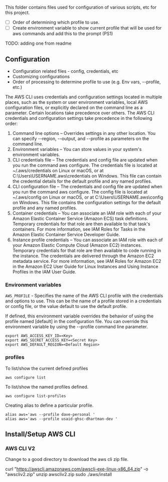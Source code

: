 This folder contains files used for configuration of various scripts, etc for this project.  

- [ ] Order of determining which profile to use.
- [ ] Create environment variable to show current profile that will be used for aws commands and add this to the prompt (PS1)

TODO: adding one from readme


## Configuration

- Configuration related files - config, credentials, etc
- Customizing configurations
- Order of processing to determine profile to use (e.g. Env vars, --profile, etc.)

The AWS CLI uses credentials and configuration settings located in multiple places, such as the system or user environment variables, local AWS configuration files, or explicitly declared on the command line as a parameter. Certain locations take precedence over others. The AWS CLI credentials and configuration settings take precedence in the following order:
1. Command line options – Overrides settings in any other location. You can specify --region, --output, and --profile as parameters on the command line.
2. Environment variables – You can store values in your system's environment variables.
3. CLI credentials file – The credentials and config file are updated when you run the command aws configure. The credentials file is located at ~/.aws/credentials on Linux or macOS, or at C:\Users\USERNAME\.aws\credentials on Windows. This file can contain the credential details for the default profile and any named profiles.
4. CLI configuration file – The credentials and config file are updated when you run the command aws configure. The config file is located at ~/.aws/config on Linux or macOS, or at C:\Users\USERNAME\.aws\config on Windows. This file contains the configuration settings for the default profile and any named profiles.
5. Container credentials – You can associate an IAM role with each of your Amazon Elastic Container Service (Amazon ECS) task definitions. Temporary credentials for that role are then available to that task's containers. For more information, see IAM Roles for Tasks in the Amazon Elastic Container Service Developer Guide.
6. Instance profile credentials – You can associate an IAM role with each of your Amazon Elastic Compute Cloud (Amazon EC2) instances. Temporary credentials for that role are then available to code running in the instance. The credentials are delivered through the Amazon EC2 metadata service. For more information, see IAM Roles for Amazon EC2 in the Amazon EC2 User Guide for Linux Instances and Using Instance Profiles in the IAM User Guide.

### Environment variables

`AWS_PROFILE` - Specifies the name of the AWS CLI profile with the credentials and options to use. This can be the name of a profile stored in a credentials or config file, or the value default to use the default profile.

If defined, this environment variable overrides the behavior of using the profile named [default] in the configuration file. You can override this environment variable by using the --profile command line parameter.

```
export AWS_ACCESS_KEY_ID=<Key> 
export AWS_SECRET_ACCESS_KEY=<Secret Key>
export AWS_DEFAULT_REGION=<Default Region>
```

### profiles

To list/show the current defined profiles
```
aws configure list
```

To list/show the named profiles defined.
```
aws configure list-profiles
```

Creating alias to define a particular profile.

```
alias aws='aws --profile dave-personal '
alias aws='aws --profile usaid-ghsc-dhartman-dev '
```

## Install/Setup AWS CLI


### AWS CLI V2

Change to a good directory to download the aws cli zip file.

curl "https://awscli.amazonaws.com/awscli-exe-linux-x86_64.zip" -o "awscliv2.zip"
unzip awscliv2.zip
sudo ./aws/install

